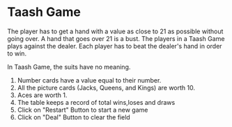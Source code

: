 # Taash Game
The player has to get a hand with a value as close to 21 as possible without going over. 
A hand that goes over 21 is a bust. 
The players in a Taash Game plays against the dealer. Each player has to beat the dealer's hand in order to win.

In Taash Game, the suits have no meaning. 
1. Number cards have a value equal to their number.
2. All the picture cards (Jacks, Queens, and Kings) are worth 10. 
3. Aces are worth 1.
4. The table keeps a record of total wins,loses and draws
5. Click on "Restart" Button to start a new game
6. Click on "Deal" Button to clear the field
